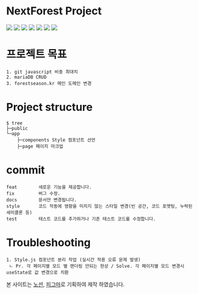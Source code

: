 # NextForest Project
<img src="https://img.shields.io/badge/Vercel-000000?style=flat&logo=vercel&logoColor=white" /> <img src="https://img.shields.io/badge/Nextjs-000000?style=flat&logo=Next.js&logoColor=white" /> <img src="https://img.shields.io/badge/HTML5-E34F26?style=flat&logo=HTML5&logoColor=white" /> <img src="https://img.shields.io/badge/SASS-CC6699?style=flat&logo=sass&logoColor=white" /> <img src="https://img.shields.io/badge/JAVASCRIPT-007396?style=flat&logo=Javascript&logoColor=white" /> <img src="https://img.shields.io/badge/Oracle Cloud-F80000?style=flat&logo=Oracle&logoColor=white" />  <img src="https://img.shields.io/badge/Maria DB-003545?style=flat&logo=MariaDB&logoColor=white" />

# 프로젝트 목표
```
1. git javascript 비중 최대치
2. mariaDB CRUD
3. forestseason.kr 메인 도메인 변경
```

# Project structure
```
$ tree
├─public
└─app
    ├─components Style 컴포넌트 선언
    ├─page 페이지 마크업
```


# commit 
```
feat        새로운 기능을 제공합니다.
fix         버그 수정.
docs        문서만 변경됩니다.
style       코드 작동에 영향을 미치지 않는 스타일 변경(빈 공간, 코드 포멧팅, 누락된 세미콜론 등)
test        테스트 코드를 추가하거나 기존 테스트 코드를 수정합니다.
```

# Troubleshooting 
```
1. Style.js 컴포넌트 분리 작업 (실시간 적용 오류 문제 발생) 
 ㄴ Pr. 각 페이지별 모드 별 랜더링 안되는 현상 / Solve. 각 페이지별 모드 변경시 useState로 값 변경으로 치환
```

본 사이트는 [노션](https://www.notion.so/wh-pf/White-lim-Portfolio-32cc6df132924daa9fc6a84d2c324394?pvs=4), [피그마](https://www.figma.com/file/oRD3RO6wSxDyf6KeLGedNT/White-Forest?type=design&node-id=0%3A1&mode=design&t=zUQrERcn7wXtvjO8-1)로 기획하여 제작 하였습니다.